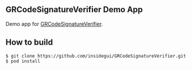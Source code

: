 ## GRCodeSignatureVerifier Demo App
Demo app for [GRCodeSignatureVerifier](https://github.com/insidegui/GRCodeSignatureVerifier).

## How to build

	$ git clone https://github.com/insidegui/GRCodeSignatureVerifier.git
	$ pod install